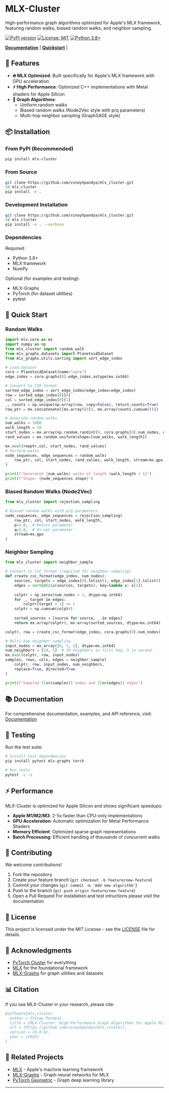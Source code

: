 # MLX-Cluster

High-performance graph algorithms optimized for Apple's MLX framework, featuring random walks, biased random walks, and neighbor sampling.

[![PyPI version](https://badge.fury.io/py/mlx-cluster.svg)](https://badge.fury.io/py/mlx-cluster)
[![License: MIT](https://img.shields.io/badge/License-MIT-yellow.svg)](https://opensource.org/licenses/MIT)
[![Python 3.8+](https://img.shields.io/badge/python-3.8+-blue.svg)](https://www.python.org/downloads/)

**[Documentation](https://vinayhpandya.github.io/mlx_cluster/)** | **[Quickstart](https://vinayhpandya.github.io/mlx_cluster/)** |

## 🚀 Features

- **🔥 MLX Optimized**: Built specifically for Apple's MLX framework with GPU acceleration
- **⚡ High Performance**: Optimized C++ implementations with Metal shaders for Apple Silicon
- **🎯 Graph Algorithms**: 
  - Uniform random walks
  - Biased random walks (Node2Vec style with p/q parameters)
  - Multi-hop neighbor sampling (GraphSAGE style)

## 📦 Installation

### From PyPI (Recommended)

```bash
pip install mlx-cluster
```

### From Source

```bash
git clone https://github.com/vinayhpandya/mlx_cluster.git
cd mlx_cluster
pip install -e .
```

### Development Installation

```bash
git clone https://github.com/vinayhpandya/mlx_cluster.git
cd mlx_cluster
pip install -e . --verbose
```

### Dependencies

Required:
- Python 3.8+
- MLX framework
- NumPy

Optional (for examples and testing):
- MLX-Graphs
- PyTorch (for dataset utilities)
- pytest

## 🔧 Quick Start

### Random Walks

```python
import mlx.core as mx
import numpy as np
from mlx_cluster import random_walk
from mlx_graphs.datasets import PlanetoidDataset
from mlx_graphs.utils.sorting import sort_edge_index

# Load dataset
cora = PlanetoidDataset(name="cora")
edge_index = cora.graphs[0].edge_index.astype(mx.int64)

# Convert to CSR format
sorted_edge_index = sort_edge_index(edge_index=edge_index)
row = sorted_edge_index[0][0]
col = sorted_edge_index[0][1]
_, counts = np.unique(np.array(row, copy=False), return_counts=True)
row_ptr = mx.concatenate([mx.array([0]), mx.array(counts.cumsum())])

# Generate random walks
num_walks = 1000
walk_length = 10
start_nodes = mx.array(np.random.randint(0, cora.graphs[0].num_nodes, num_walks))
rand_values = mx.random.uniform(shape=[num_walks, walk_length])

mx.eval(rowptr,col, start_nodes, rand_values)
# Perform walks
node_sequences, edge_sequences = random_walk(
    row_ptr, col, start_nodes, rand_values, walk_length, stream=mx.gpu
)

print(f"Generated {num_walks} walks of length {walk_length + 1}")
print(f"Shape: {node_sequences.shape}")
```

### Biased Random Walks (Node2Vec)

```python
from mlx_cluster import rejection_sampling

# Biased random walks with p/q parameters
node_sequences, edge_sequences = rejection_sampling(
    row_ptr, col, start_nodes, walk_length,
    p=1.0,  # Return parameter
    q=2.0,  # In-out parameter
    stream=mx.gpu
)
```

### Neighbor Sampling

```python
from mlx_cluster import neighbor_sample

# Convert to CSC format (required for neighbor sampling)
def create_csc_format(edge_index, num_nodes):
    sources, targets = edge_index[0].tolist(), edge_index[1].tolist()
    edges = sorted(zip(sources, targets), key=lambda x: x[1])
    
    colptr = np.zeros(num_nodes + 1, dtype=np.int64)
    for _, target in edges:
        colptr[target + 1] += 1
    colptr = np.cumsum(colptr)
    
    sorted_sources = [source for source, _ in edges]
    return mx.array(colptr), mx.array(sorted_sources, dtype=mx.int64)

colptr, row = create_csc_format(edge_index, cora.graphs[0].num_nodes)

# Multi-hop neighbor sampling
input_nodes = mx.array([0, 1, 2], dtype=mx.int64)
num_neighbors = [10, 5]  # 10 neighbors in first hop, 5 in second
mx.eval(colptr, row, input_nodes)
samples, rows, cols, edges = neighbor_sample(
    colptr, row, input_nodes, num_neighbors,
    replace=True, directed=True
)

print(f"Sampled {len(samples)} nodes and {len(edges)} edges")
```

## 📚 Documentation

For comprehensive documentation, examples, and API reference, visit:
[Documentation]()

## 🧪 Testing

Run the test suite:

```bash
# Install test dependencies
pip install pytest mlx-graphs torch

# Run tests
pytest -s -v
```

## ⚡ Performance

MLX-Cluster is optimized for Apple Silicon and shows significant speedups:

- **Apple M1/M2/M3**: 2-5x faster than CPU-only implementations
- **GPU Acceleration**: Automatic optimization for Metal Performance Shaders
- **Memory Efficient**: Optimized sparse graph representations
- **Batch Processing**: Efficient handling of thousands of concurrent walks

## 🤝 Contributing

We welcome contributions!
1. Fork the repository
2. Create your feature branch (`git checkout -b feature/new-feature`)
3. Commit your changes (`git commit -m 'Add new algorithm'`)
4. Push to the branch (`git push origin feature/new-feature`)
5. Open a Pull Request
For installation and test intructions please visit the documentation

## 📄 License

This project is licensed under the MIT License - see the [LICENSE](LICENSE) file for details.

## 🙏 Acknowledgments

- [PyTorch Cluster](https://github.com/rusty1s/pytorch_cluster) for everything
- [MLX](https://github.com/ml-explore/mlx) for the foundational framework
- [MLX-Graphs](https://github.com/mlx-graphs/mlx-graphs) for graph utilities and datasets

## 📊 Citation

If you use MLX-Cluster in your research, please cite:

```bibtex
@software{mlx_cluster,
  author = {Vinay Pandya},
  title = {MLX-Cluster: High-Performance Graph Algorithms for Apple MLX},
  url = {https://github.com/vinayhpandya/mlx_cluster},
  version = {0.0.6},
  year = {2025}
}
```

## 🔗 Related Projects

- [MLX](https://github.com/ml-explore/mlx) - Apple's machine learning framework
- [MLX-Graphs](https://github.com/mlx-graphs/mlx-graphs) - Graph neural networks for MLX
- [PyTorch Geometric](https://github.com/pyg-team/pytorch_geometric) - Graph deep learning library

---
